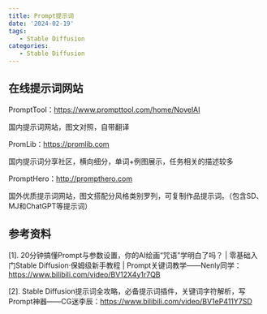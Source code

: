 ```yaml
---
title: Prompt提示词
date: '2024-02-19'
tags:
   - Stable Diffusion
categories:
   - Stable Diffusion
---
```






## 在线提示词网站

PromptTool：https://www.prompttool.com/home/NovelAI

国内提示词网站，图文对照，自带翻译



PromLib：https://promlib.com

国内提示词分享社区，横向细分，单词+例图展示，任务相关的描述较多



PromptHero：http://prompthero.com

国外优质提示词网站，图文搭配分风格类别罗列，可复制作品提示词。（包含SD、MJ和ChatGPT等提示词）



## 参考资料

[1]. 20分钟搞懂Prompt与参数设置，你的AI绘画“咒语”学明白了吗？ | 零基础入门Stable Diffusion·保姆级新手教程 | Prompt关键词教学——Nenly同学：https://www.bilibili.com/video/BV12X4y1r7QB

[2]. Stable Diffusion提示词全攻略，必备提示词插件，关键词字符解析，写Prompt神器——CG迷李辰：https://www.bilibili.com/video/BV1eP411Y7SD

